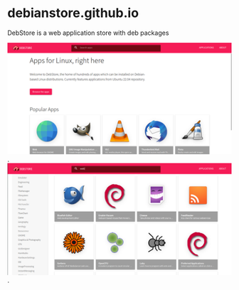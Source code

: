 # debianstore.github.io
DebStore is a web application store with deb packages

![first promo image](https://github.com/debianstore/debianstore.github.io/raw/promo/promo/debstore1.png "").
![second promo image](https://github.com/debianstore/debianstore.github.io/raw/promo/promo/debstore2.png "").
